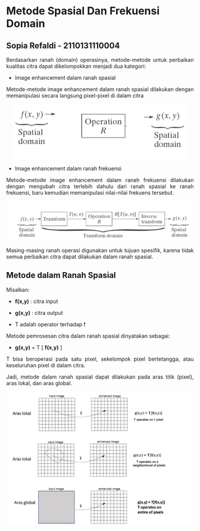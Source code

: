 # Metode Spasial Dan Frekuensi Domain

## Sopia Refaldi - 2110131110004

<p align="justify">Berdasarkan ranah (domain) operasinya, metode-metode untuk perbaikan
kualitas citra dapat dikelompokkan menjadi dua kategori:</p>

- Image enhancement dalam ranah spasial
<p align="justify">Metode-metode image enhancement dalam ranah spasial dilakukan
dengan memanipulasi secara langsung pixel-pixel di dalam citra</p>

<p align="center"><img src="foto6/1.jpg">

- Image enhancement dalam ranah frekuensi
<p align="justify">Metode-metode image enhancement dalam ranah frekuensi
dilakukan dengan mengubah citra terlebih dahulu dari ranah spasial
ke ranah frekuensi, baru kemudian memanipulasi nilai-nilai frekuens
tersebut. </p>

<p align="center"><img src="foto6/2.jpg">
<p align="justify">Masing-masing ranah operasi digunakan untuk tujuan spesifik, karena
tidak semua perbaikan citra dapat dilakukan dalam ranah spasial.
</p>

## Metode dalam Ranah Spasial

Misalkan:

- <b>f(x,y)</b> : citra input

- <b>g(x,y)</b> : citra output

- T adalah operator terhadap f

<p align="justify">Metode pemrosesan citra dalam ranah spasial dinyatakan sebagai:</p>

- <b>g(x,y)</b> = T [ <b>f(x,y)</b> ]

<p align="justify">T bisa beroperasi pada satu pixel, sekelompok pixel bertetangga, atau
keseluruhan pixel di dalam citra.</p>

<p align="justify">Jadi, metode dalam ranah spasial dapat dilakukan pada aras titik (pixel), aras
lokal, dan aras global. </p>

<p align="center"><img src="foto6/3.jpg"></p>
